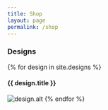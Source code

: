 ```yaml
---
title: Shop
layout: page
permalink: /shop
---
```


### Designs
{% for design in site.designs %}
#### {{ design.title }}
![design.alt](design.image)
{% endfor %}